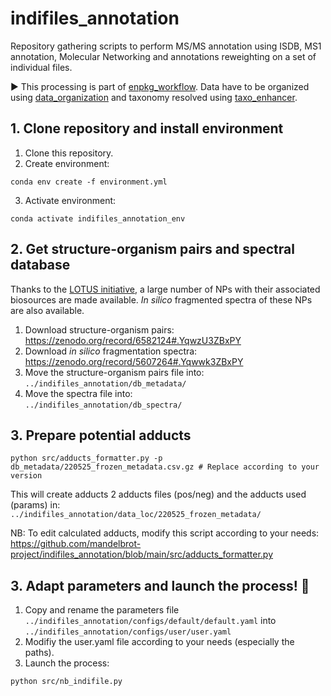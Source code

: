 # indifiles_annotation
Repository gathering scripts to perform MS/MS annotation using ISDB, MS1 annotation, Molecular Networking and annotations reweighting on a set of individual files.  

▶️ This processing is part of [enpkg_workflow](https://github.com/mandelbrot-project/enpkg_workflow). Data have to be organized using [data_organization](https://github.com/mandelbrot-project/data_organization) and taxonomy resolved using [taxo_enhancer](https://github.com/mandelbrot-project/taxo_enhancer).  

## 1. Clone repository and install environment

1. Clone this repository.
2. Create environment: 
```console 
conda env create -f environment.yml
```
3. Activate environment:  
```console 
conda activate indifiles_annotation_env
```

## 2. Get structure-organism pairs and spectral database
Thanks to the [LOTUS initiative](https://lotus.nprod.net/), a large number of NPs with their associated biosources are made available. *In silico* fragmented spectra of these NPs are also available.  
1. Download structure-organism pairs: https://zenodo.org/record/6582124#.YqwzU3ZBxPY
2. Download *in silico* fragmentation spectra: https://zenodo.org/record/5607264#.Yqwwk3ZBxPY
3. Move the structure-organism pairs file into:  
<code>../indifiles_annotation/db_metadata/</code>
3. Move the spectra file into:  
<code>../indifiles_annotation/db_spectra/</code>

## 3. Prepare potential adducts

```console
python src/adducts_formatter.py -p db_metadata/220525_frozen_metadata.csv.gz # Replace according to your version
```
This will create adducts 2 adducts files (pos/neg) and the adducts used (params) in:  
<code>../indifiles_annotation/data_loc/220525_frozen_metadata/</code>

NB: To edit calculated adducts, modify this script according to your needs:  
https://github.com/mandelbrot-project/indifiles_annotation/blob/main/src/adducts_formatter.py

## 3. Adapt parameters and launch the process! 🚀

1. Copy and rename the parameters file <code>../indifiles_annotation/configs/default/default.yaml</code> into <code>../indifiles_annotation/configs/user/user.yaml</code>
2. Modifiy the user.yaml file according to your needs (especially the paths).
3. Launch the process:
```console
python src/nb_indifile.py
```
